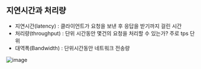 ## 지연시간과 처리량
+ 지연시간(latency) : 클라이언트가 요청을 보낸 후 응답을 받기까지 걸린 시간
+ 처리량(throughput) : 단위 시간동안 몇건의 요청을 처리할 수 있는가? 주로 tps 단위
+ 대역폭(Bandwidth) : 단위시간동안 네트워크 전송량

![image](https://github.com/HyangKeunChoi/TIL-Today-I-Learned-/assets/49984996/b2640deb-d2e5-4fbb-b78c-83e05b04d13b)

